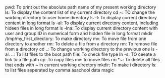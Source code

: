 pwd: To print out the absolute path name of my present working directory
ls: To display the content list of my current directory
cd ~: TO change the working directory to user home directory
ls -l: To display current directory content in long format
ls -al: To display current directory content, including hideen files in long format
ls -lna: To display current directory content with user and group ID in numerical form and hidden file in long format
mkdir /tmp/my_first_directory: To make directory
mv: To move file from one directory to another
rm: To delete a file from a directory
rm: To remove file from a directory
cd ..: To change working directory to the previous one
ls -al. ..: To list files to the boot path
file: To check file type
ln -s: TO ceeate a link to a file path
cp: To copy files
mv: to move files
rm *~: To delete all files that ends with ~ in current working directory
mkdir: To make i directory
ls: to list files seperated by comma
asachool data magic
